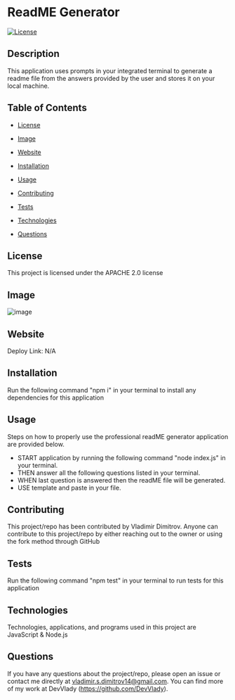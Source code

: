 # ReadME Generator

[![License](https://img.shields.io/badge/License-Apache%202.0-blue.svg)](https://opensource.org/licenses/Apache-2.0)

## Description

This application uses prompts in your integrated terminal to generate a readme file from the answers provided by the user and stores it on your local machine.

## Table of Contents

* [License](#license)

* [Image](#image)

* [Website](#website)

* [Installation](#installation)

* [Usage](#usage)

* [Contributing](#contributing)

* [Tests](#tests)

* [Technologies](#technologies)

* [Questions](#questions)

## License

This project is licensed under the APACHE 2.0 license

## Image

![image](https://user-images.githubusercontent.com/71519918/103468723-cfc53700-4d21-11eb-8528-3de89e44c144.png)

## Website

Deploy Link: N/A

## Installation

Run the following command "npm i" in your terminal to install any dependencies for this application

## Usage

Steps on how to properly use the professional readME generator application are provided below.

* START application by running the following command "node index.js" in your terminal.
* THEN answer all the following questions listed in your terminal.
* WHEN last question is answered then the readME file will be generated.
* USE template and paste in your file.

## Contributing

This project/repo has been contributed by Vladimir Dimitrov. Anyone can contribute to this project/repo by either reaching out to the owner or using the fork method through GitHub

## Tests

Run the following command "npm test" in your terminal to run tests for this application

## Technologies

Technologies, applications, and programs used in this project are JavaScript & Node.js

## Questions

If you have any questions about the project/repo, please open an issue or contact me directly at <vladimir.s.dimitrov14@gmail.com>.
You can find more of my work at DevVlady (https://github.com/DevVlady).